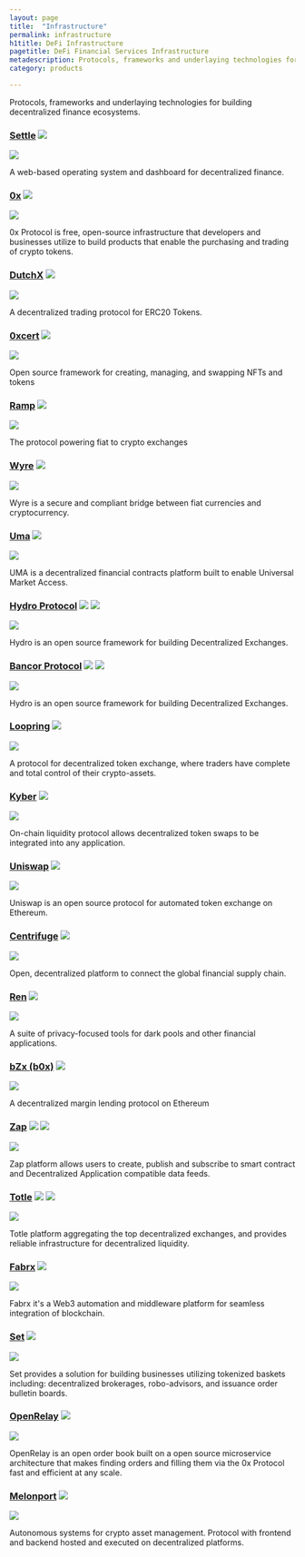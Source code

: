 ```yaml
---
layout: page
title:  "Infrastructure"
permalink: infrastructure
h1title: DeFi Infrastructure
pagetitle: DeFi Financial Services Infrastructure  
metadescription: Protocols, frameworks and underlaying technologies for building decentralized finance ecosystems.
category: products

---
```


Protocols, frameworks and underlaying technologies for building decentralized finance ecosystems.

### [Settle](https://settle.finance/) ![](/images/ether.png)

![](/images/output_md/httpssettlefinance.png)

A web-based operating system and dashboard for decentralized finance.

### [0x](https://0x.org/) ![](/images/ether.png)

![](/images/output_md/https0xorg.png)

0x Protocol is free, open-source infrastructure that developers and businesses utilize to build products that enable the purchasing and trading of crypto tokens.

### [DutchX](https://dutchx-rinkeby.d.exchange/) ![](/images/ether.png)

![](/images/output_md/httpsdutchx-rinkebydexchange.png)

A decentralized trading protocol for ERC20 Tokens.

### [0xcert](https://0xcert.org/) ![](/images/ether.png)

![](/images/output_md/https0xcertorg.png)

Open source framework for creating, managing, and swapping NFTs and tokens

### [Ramp](https://ramp.network/) ![](/images/ether.png)

![](/images/output_md/httpsrampnetwork.png)

The protocol powering fiat to crypto exchanges

### [Wyre](https://www.sendwyre.com/) ![](/images/ether.png)

![](/images/output_md/httpswwwsendwyrecom.png)

Wyre is a secure and compliant bridge between fiat currencies and cryptocurrency.

### [Uma](https://umaproject.org/) ![](/images/ether.png)

![](/images/output_md/httpsumaprojectorg.png)

UMA is a decentralized financial contracts platform built to enable Universal Market Access.

### [Hydro Protocol](https://hydroprotocol.io/) ![](/images/ether.png) ![](/images/tron.png)

![](/images/output_md/httpshydroprotocolio.png)

Hydro is an open source framework for building Decentralized Exchanges.

### [Bancor Protocol](https://about.bancor.network/protocol/) ![](/images/ether.png) ![](/images/eos.png)

![](/images/output_md/httpsaboutbancornetworkprotocol.png)

Hydro is an open source framework for building Decentralized Exchanges.

### [Loopring](https://loopring.org/) ![](/images/ether.png)

![](/images/output_md/httpsloopringorg.png)

A protocol for decentralized token exchange, where traders have complete and total control of their crypto-assets.

### [Kyber](https://kyber.network/) ![](/images/ether.png)

![](/images/output_md/httpskybernetwork.png)

On-chain liquidity protocol allows decentralized token swaps to be integrated into any application.

### [Uniswap](https://uniswap.io/) ![](/images/ether.png)

![](/images/output_md/httpsuniswapio.png)

Uniswap is an open source protocol for automated token exchange on Ethereum.

### [Centrifuge](https://centrifuge.io/) ![](/images/ether.png)

![](/images/output_md/httpscentrifugeio.png)

Open, decentralized platform to connect the global financial supply chain.

### [Ren](https://renproject.io/) ![](/images/ether.png)

![](/images/output_md/httpsrenprojectio.png)

A suite of privacy-focused tools for dark pools and other financial applications.

### [bZx (b0x)](https://b0x.network/) ![](/images/ether.png)

![](/images/output_md/httpsb0xnetwork.png)

A decentralized margin lending protocol on Ethereum

### [Zap](https://zap.org/) ![](/images/ether.png) ![](/images/eos.png)

![](/images/output_md/httpszaporg.png)

Zap platform allows users to create, publish and subscribe to smart contract and Decentralized Application compatible data feeds.

### [Totle](https://www.totle.com) ![](/images/ether.png) ![](/images/eos.png)

![](/images/output_md/httpswwwtotlecom.png)

Totle platform aggregating the top decentralized exchanges, and provides reliable infrastructure for decentralized liquidity.

### [Fabrx](https://www.fabrx.io/) ![](/images/ether.png)

![](/images/output_md/httpswwwfabrxio.png)

Fabrx it's a Web3 automation and middleware platform for seamless integration of blockchain.

### [Set](https://www.setprotocol.com/) ![](/images/ether.png)

![](/images/output_md/httpswwwsetprotocolcom.png)

Set provides a solution for building businesses utilizing tokenized baskets including: decentralized brokerages, robo-advisors, and issuance order bulletin boards.

### [OpenRelay](https://openrelay.xyz/) ![](/images/ether.png)

![](/images/output_md/httpsopenrelayxyz.png)

OpenRelay is an open order book built on a open source microservice architecture that makes finding orders and filling them via the 0x Protocol fast and efficient at any scale.

### [Melonport](https://melonport.com/) ![](/images/ether.png)

![](/images/output_md/httpsmelonportcom.png)

Autonomous systems for crypto asset management. Protocol with frontend and backend hosted and executed on decentralized platforms.
